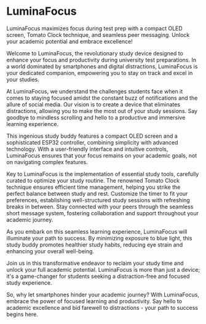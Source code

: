 # LuminaFocus
LuminaFocus maximizes focus during test prep with a compact OLED screen, Tomato Clock technique, and seamless peer messaging. Unlock your academic potential and embrace excellence!

Welcome to LuminaFocus, the revolutionary study device designed to enhance your focus and productivity during university test preparations. In a world dominated by smartphones and digital distractions, LuminaFocus is your dedicated companion, empowering you to stay on track and excel in your studies.

At LuminaFocus, we understand the challenges students face when it comes to staying focused amidst the constant buzz of notifications and the allure of social media. Our vision is to create a device that eliminates distractions, allowing you to make the most out of your study sessions. Say goodbye to mindless scrolling and hello to a productive and immersive learning experience.

This ingenious study buddy features a compact OLED screen and a sophisticated ESP32 controller, combining simplicity with advanced technology. With a user-friendly interface and intuitive controls, LuminaFocus ensures that your focus remains on your academic goals, not on navigating complex features.

Key to LuminaFocus is the implementation of essential study tools, carefully curated to optimize your study routine. The renowned Tomato Clock technique ensures efficient time management, helping you strike the perfect balance between study and rest. Customize the timer to fit your preferences, establishing well-structured study sessions with refreshing breaks in between. Stay connected with your peers through the seamless short message system, fostering collaboration and support throughout your academic journey.

As you embark on this seamless learning experience, LuminaFocus will illuminate your path to success. By minimizing exposure to blue light, this study buddy promotes healthier study habits, reducing eye strain and enhancing your overall well-being.

Join us in this transformative endeavor to reclaim your study time and unlock your full academic potential. LuminaFocus is more than just a device; it's a game-changer for students seeking a distraction-free and focused study experience.

So, why let smartphones hinder your academic journey? With LuminaFocus, embrace the power of focused learning and productivity. Say hello to academic excellence and bid farewell to distractions - your path to success begins here.
